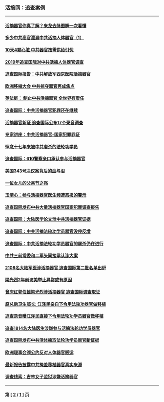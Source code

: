 ### 活摘网：追查案例
---
#### [活摘器官你真了解？来龙去脉图解一次看懂](../../pages/nf5880/n13013820.md?01230430) 
#### [多少中共高官泄漏中共活摘人体器官（1）](../../pages/nf5880/n12671234.md?01230430) 
#### [10天4颗心脏 中共器官按需供给引忧](../../pages/nf5880/n12326366.md?01230430) 
#### [2019年追查国际对中共活摘人体器官调查](../../pages/nf5880/n11917733.md?01230430) 
#### [追查国际报告：中共解放军西京医院活摘器官](../../pages/nf5880/n11838359.md?01230430) 
#### [欧洲移植大会 中共掠夺器官再成焦点](../../pages/nf5880/n11538883.md?01230430) 
#### [英法庭： 制止中共活摘器官 全世界有责任](../../pages/nf5880/n11330691.md?01230430) 
#### [追查国际：中共活摘器官犯罪还在继续](../../pages/nf5880/n11218301.md?01230430) 
#### [活摘器官新证 追查国际公布17个录音调查](../../pages/nf5880/n10897744.md?01230430) 
#### [专家讲座：中共活摘器官-国家犯罪罪证](../../pages/nf5880/n8828153.md?01230430) 
#### [悼念十七年来被中共虐杀的法轮功学员](../../pages/nf5880/n8124823.md?01230430) 
#### [追查国际：610警察亲口承认参与活摘器官](../../pages/nf5880/n8109067.md?01230430) 
#### [美国343号决议案背后的血与泪](../../pages/nf5880/n8020684.md?01230430) 
#### [一位女儿的父亲节之殇](../../pages/nf5880/n8014122.md?01230430) 
#### [玉清心：参与活摘器官医生频遭恶报的警示](../../pages/nf5880/n4637546.md?01230430) 
#### [追查国际发布中共大量活摘器官国家犯罪调查报告](../../pages/nf5880/n4613428.md?01230430) 
#### [追查国际：大陆医学论文泄中共活摘器官证据](../../pages/nf5880/n4608794.md?01230430) 
#### [追查国际：中共活摘法轮功学员器官没停反增](../../pages/nf5880/n4584075.md?01230430) 
#### [追查国际：中共活摘法轮功学员器官的屠杀仍在进行](../../pages/nf5880/n4299154.md?01230430) 
#### [中共三前常委和二军头间接承认涉大案](../../pages/nf5880/n4286244.md?01230430) 
#### [2108名大陆军医涉活摘器官 追查国际第二批名单出炉](../../pages/nf5880/n4284769.md?01230430) 
#### [梁光烈2年前访美举止异常或有原因](../../pages/nf5880/n4279686.md?01230430) 
#### [曾庆红郭伯雄梁光烈涉活摘器官 追查国际调查取证](../../pages/nf5880/n4278462.md?01230430) 
#### [原总后卫生部长: 江泽民亲自下令用法轮功器官做移植](../../pages/nf5880/n4263864.md?01230430) 
#### [追查录音曝江泽民直接下令用法轮功学员器官做移植](../../pages/nf5880/n4261268.md?01230430) 
#### [追查1814名大陆医生涉嫌参与活摘法轮功学员器官](../../pages/nf5880/n4259055.md?01230430) 
#### [追查国际发布中共活体摘取法轮功学员器官新证据](../../pages/nf5880/n4258255.md?01230430) 
#### [欧洲理事会颁公约反对人体器官贩运](../../pages/nf5880/n4206955.md?01230430) 
#### [最新报告披露中共掩盖移植器官真实来源](../../pages/nf5880/n4140084.md?01230430) 
#### [调查线索：吉林女子监狱涉嫌活摘器官](../../pages/nf5880/n4044366.md?01230430) 

---
#### 第 [ [2](./2.md?01230430) / [1](./1.md?01230430) ] 页
